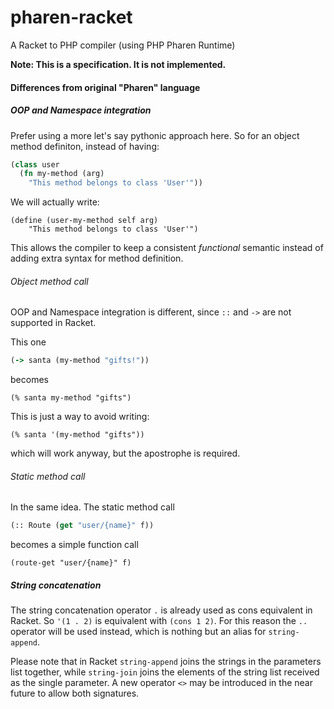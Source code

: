 # pharen-racket
A Racket to PHP compiler (using PHP Pharen Runtime)

**Note: This is a specification. It is not implemented.**

#### Differences from original "Pharen" language

##### OOP and Namespace integration

Prefer using a more let's say pythonic approach here. So for an object method definiton, instead of having:

```clojure
(class user
  (fn my-method (arg)
    "This method belongs to class 'User'"))
```

We will actually write:

```racket
(define (user-my-method self arg) 
    "This method belongs to class 'User'")
```

This allows the compiler to keep a consistent *functional* semantic instead of adding extra syntax for method definition.

###### Object method call

OOP and Namespace integration is different, since `::` and `->` are not supported in Racket.

This one

```clojure
(-> santa (my-method "gifts!"))
```

becomes

```racket
(% santa my-method "gifts")
```

This is just a way to avoid writing:

```racket
(% santa '(my-method "gifts"))
```

which will work anyway, but the apostrophe is required.

###### Static method call

In the same idea. The static method call

```clojure
(:: Route (get "user/{name}" f))
```

becomes a simple function call

```racket
(route-get "user/{name}" f)
```


##### String concatenation

The string concatenation operator `.` is already used as cons equivalent in Racket. So `'(1 . 2)` is equivalent with `(cons 1 2)`.
For this reason the `..` operator will be used instead, which is nothing but an alias for `string-append`.

Please note that in Racket `string-append` joins the strings in the parameters list together, while `string-join` joins the elements of the string list received as the single parameter. A new operator `<>` may be introduced in the near future to allow both signatures.
